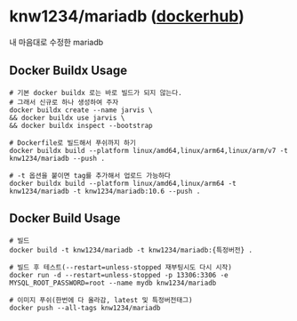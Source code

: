 # knw1234/mariadb ([dockerhub](https://hub.docker.com/r/knw1234/mariadb))

내 마음대로 수정한 mariadb

## Docker Buildx Usage

```
# 기본 docker buildx 로는 바로 빌드가 되지 않는다.
# 그래서 신규로 하나 생성하여 주자
docker buildx create --name jarvis \
&& docker buildx use jarvis \
&& docker buildx inspect --bootstrap

# Dockerfile로 빌드해서 푸쉬까지 하기
docker buildx build --platform linux/amd64,linux/arm64,linux/arm/v7 -t knw1234/mariadb --push .

# -t 옵션을 붙이면 tag를 추가해서 업로드 가능하다
docker buildx build --platform linux/amd64,linux/arm64 -t knw1234/mariadb -t knw1234/mariadb:10.6 --push .

```

## Docker Build Usage

```
# 빌드
docker build -t knw1234/mariadb -t knw1234/mariadb:{특정버전} .

# 빌드 후 테스트(--restart=unless-stopped 재부팅시도 다시 시작)
docker run -d --restart=unless-stopped -p 13306:3306 -e MYSQL_ROOT_PASSWORD=root --name mydb knw1234/mariadb

# 이미지 푸쉬(한번에 다 올라감, latest 및 특정버전태그)
docker push --all-tags knw1234/mariadb
```
